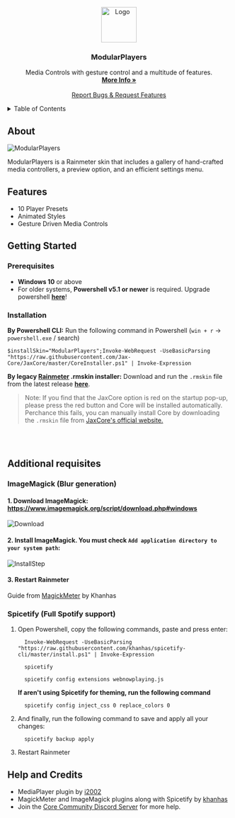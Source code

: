 
<br />
<div align="center">
  <a href="https://github.com/Jax-Core/ModularPlayers">
    <img src="https://i.imgur.com/EjekXps.png" alt="Logo" width="80" height="80">
  </a>

<h3 align="center">ModularPlayers</h3>

  <p align="center">
    Media Controls with gesture control and a multitude of features.
    <br />
    <a href="https://www.deviantart.com/jaxoriginals/art/ModularPlayers-Adaptive-music-widget-886577256"><strong>More Info »</strong></a>
    <br />
    <br />
    <a href="https://discord.gg/JmgehPSDD6">Report Bugs & Request Features </a>
  </p>
</div>


<!-- TABLE OF CONTENTS -->
<details>
  <summary>Table of Contents</summary>
  <ol>
    <li>
      <a href="#about">About</a>
    </li>
    <li>
      <a href="#Features">Features</a>
    </li>
    <li>
      <a href="#getting-started">Getting Started</a>
      <ul>
        <li><a href="#prerequisites">Prerequisites</a></li>
        <li><a href="#installation">Installation</a></li>
        <li><a href="#setting-up">Styles Setup</a>
          <ul>
           <li><a href="#installing-imagemagick">Installing ImageMagick</a></li>
        <li><a href="#installing-spicetify">Installing Spicetify</a></li>
        <li><a href="#choosing-presets">Choosing Presets</a></li>
          </ul>
        </li>
      </ul>
    </li>
    <li> <a href="#help-and-credits">Help & Credits</a></li>

  </ol>
</details>


## About

![ModularPlayers](https://images-wixmp-ed30a86b8c4ca887773594c2.wixmp.com/i/97bfd084-7ef0-496f-a835-3c41f482d38c/denufe0-a4a5dad3-3428-44da-a4e9-2acfc51592a7.png/v1/fill/w_1192,h_670,q_70,strp/modularplayers___adaptive_music_widget_by_jaxoriginals_denufe0-pre.jpg)

ModularPlayers is a Rainmeter skin that includes a gallery of hand-crafted media controllers, a preview option, and an efficient settings menu.


## Features

* 10 Player Presets
* Animated Styles
* Gesture Driven Media Controls

<!-- INSTALLATION AND SETUP -->
## Getting Started

### Prerequisites
- **Windows 10** or above
- For older systems, **Powershell v5.1 or newer** is required. Upgrade powershell **[here](https://docs.microsoft.com/en-us/powershell/scripting/windows-powershell/install/installing-windows-powershell?view=powershell-7.2#upgrading-existing-windows-powershell)**!

### Installation 
**By Powershell CLI:**
Run the following command in Powershell (`win + r` -> `powershell.exe` / search)
```
$installSkin="ModularPlayers";Invoke-WebRequest -UseBasicParsing "https://raw.githubusercontent.com/Jax-Core/JaxCore/master/CoreInstaller.ps1" | Invoke-Expression
```
**By legacy [Rainmeter](https://www.rainmeter.net/) .rmskin installer:**
Download and run the `.rmskin` file from the latest release **[here](https://github.com/Jax-Core/ValliStart/releases/latest)**.
> Note:  If you find that the JaxCore option is red on the startup pop-up, please press the red button and Core will be installed automatically. Perchance this fails, you can manually install Core by downloading the `.rmskin` file from [JaxCore's official website.](https://jax-core.github.io/)
<br />
<br />

## Additional requisites
### ImageMagick (Blur generation)
#### 1. Download ImageMagick: https://www.imagemagick.org/script/download.php#windows

![Download](https://i.imgur.com/gfjRZxh.png)

#### 2. Install ImageMagick. You must check `Add application directory to your system path`:

![InstallStep](https://i.imgur.com/6TbBlTo.png)
  
#### 3. Restart Rainmeter 

Guide from [MagickMeter](https://github.com/khanhas/MagickMeter) by Khanhas

### Spicetify (Full Spotify support)

1. Open Powershell, copy the following commands, paste and press enter:
    ```
      Invoke-WebRequest -UseBasicParsing "https://raw.githubusercontent.com/khanhas/spicetify-cli/master/install.ps1" | Invoke-Expression

      spicetify

      spicetify config extensions webnowplaying.js
    ```
   **If aren't using Spicetify for theming, run the following command**
      ```
        spicetify config inject_css 0 replace_colors 0
      ```
2. And finally, run the following command to save and apply all your changes:
    ```
      spicetify backup apply
    ```
    
3. Restart Rainmeter

## Help and Credits
- MediaPlayer plugin by [i2002](https://github.com/i2002)
- MagickMeter and ImageMagick plugins along with Spicetify by [khanhas](https://github.com/khanhas)
- Join the [Core Community Discord Server](https://discord.gg/JmgehPSDD6) for more help.
